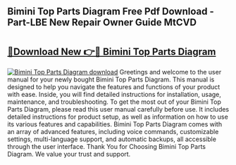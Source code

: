 ## Bimini Top Parts Diagram Free Pdf Download - Part-LBE New Repair Owner Guide MtCVD

# <h2><a href="http://dfknlc.blite.top/?on=Bimini+Top+Parts+Diagram">🔗Download New 👉🔴 Bimini Top Parts Diagram</a></h2>

[![Bimini Top Parts Diagram download](https://i.imgur.com/lujVjoI.png)](http://dfknlc.blite.top/?on=Bimini+Top+Parts+Diagram)
Greetings and welcome to the user manual for your newly bought Bimini Top Parts Diagram. This manual is designed to help you navigate the features and functions of your product with ease. Inside, you will find detailed instructions for installation, usage, maintenance, and troubleshooting. To get the most out of your Bimini Top Parts Diagram, please read this user manual carefully before use. It includes detailed instructions for product setup, as well as information on how to use its various features and capabilities. Bimini Top Parts Diagram comes with an array of advanced features, including voice commands, customizable settings, multi-language support, and automatic backups, all accessible through the user interface. Thank You for Choosing Bimini Top Parts Diagram. We value your trust and support.
